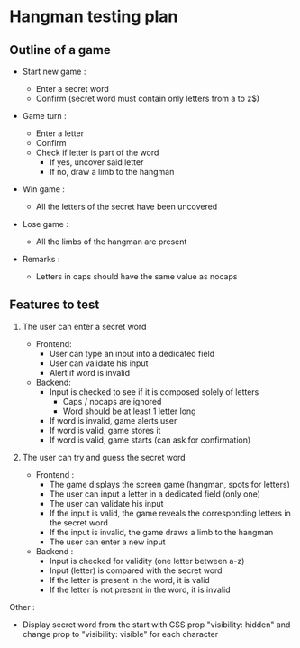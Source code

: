 # Hangman testing plan

## Outline of a game

- Start new game :

  - Enter a secret word
  - Confirm (secret word must contain only letters from a to z\$)

- Game turn :

  - Enter a letter
  - Confirm
  - Check if letter is part of the word
    - If yes, uncover said letter
    - If no, draw a limb to the hangman

- Win game :

  - All the letters of the secret have been uncovered

- Lose game :

  - All the limbs of the hangman are present

- Remarks :
  - Letters in caps should have the same value as nocaps

## Features to test

1. The user can enter a secret word

   - Frontend:
     - User can type an input into a dedicated field
     - User can validate his input
     - Alert if word is invalid
   - Backend:
     - Input is checked to see if it is composed solely of letters
       - Caps / nocaps are ignored
       - Word should be at least 1 letter long
     - If word is invalid, game alerts user
     - If word is valid, game stores it
     - If word is valid, game starts (can ask for confirmation)

2. The user can try and guess the secret word
   - Frontend :
     - The game displays the screen game (hangman, spots for letters)
     - The user can input a letter in a dedicated field (only one)
     - The user can validate his input
     - If the input is valid, the game reveals the corresponding letters in the secret word
     - If the input is invalid, the game draws a limb to the hangman
     - The user can enter a new input
   - Backend :
     - Input is checked for validity (one letter between a-z)
     - Input (letter) is compared with the secret word
     - If the letter is present in the word, it is valid
     - If the letter is not present in the word, it is invalid

Other :

- Display secret word from the start with CSS prop "visibility: hidden" and change prop to "visibility: visible" for each character